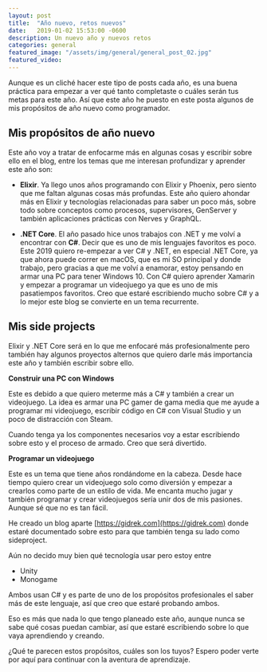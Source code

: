 ```yaml
---
layout: post
title:  "Año nuevo, retos nuevos"
date:   2019-01-02 15:53:00 -0600
description: Un nuevo año y nuevos retos
categories: general
featured_image: "/assets/img/general/general_post_02.jpg"
featured_video:
---
```


Aunque es un cliché hacer este tipo de posts cada año, es una buena práctica para empezar a ver qué tanto
completaste o cuáles serán tus metas para este año. Así que este año he puesto en este posta algunos de
mis propósitos de año nuevo como programador.

## Mis propósitos de año nuevo

Este año voy a tratar de enfocarme más en algunas cosas y escribir sobre ello en el blog, entre los temas
que me interesan profundizar y aprender este año son:

* **Elixir**. Ya llego unos años programando con Elixir y Phoenix, pero siento que me faltan algunas cosas más profundas. Este
año quiero ahondar más en Elixir y tecnologías relacionadas para saber un poco más, sobre todo sobre conceptos como
procesos, supervisores, GenServer y también aplicaciones prácticas con Nerves y GraphQL.

* **.NET Core**. El año pasado hice unos trabajos con .NET y me volví a encontrar con **C#**. Decir que es uno de 
mis lenguajes favoritos es poco. Este 2019 quiero re-empezar a ver C# y .NET, en especial .NET Core, ya que ahora
puede correr en macOS, que es mi SO principal y donde trabajo, pero gracias a que me volví a enamorar, estoy pensando
en armar una PC para tener Windows 10. Con C# quiero aprender Xamarin y empezar a programar un videojuego ya que
es uno de mis pasatiempos favoritos. Creo que estaré escribiendo mucho sobre C# y a lo mejor este blog se convierte
en un tema recurrente.

## Mis side projects

Elixir y .NET Core será en lo que me enfocaré más profesionalmente pero también hay algunos proyectos alternos que
quiero darle más importancia este año y también escribir sobre ello.

**Construir una PC con Windows**

Este es debido a que quiero meterme más a C# y también a crear un videojuego. La idea es armar una PC gamer
de gama media que me ayude a programar mi videojuego, escribir código en C# con Visual Studio y un poco de
distracción con Steam.

Cuando tenga ya los componentes necesarios voy a estar escribiendo sobre esto y el proceso de armado. Creo
que será divertido.

**Programar un videojuego**

Este es un tema que tiene años rondándome en la cabeza. Desde hace tiempo quiero crear un videojuego solo
como diversión y empezar a crearlos como parte de un estilo de vida. Me encanta mucho jugar y también programar
y crear videojuegos sería unir dos de mis pasiones. Aunque sé que no es tan fácil.

He creado un blog aparte [https://gidrek.com](https://gidrek.com) donde estaré documentado sobre esto para que
también tenga su lado como sideproject.

Aún no decido muy bien qué tecnología usar pero estoy entre

* Unity
* Monogame

Ambos usan C# y es parte de uno de los propósitos profesionales el saber más de este lenguaje, así que creo que
estaré probando ambos.

Eso es más que nada lo que tengo planeado este año, aunque nunca se sabe qué cosas puedan cambiar, así que estaré
escribiendo sobre lo que vaya aprendiendo y creando.

¿Qué te parecen estos propósitos, cuáles son los tuyos? Espero poder verte por aquí para continuar con la aventura
de aprendizaje.
